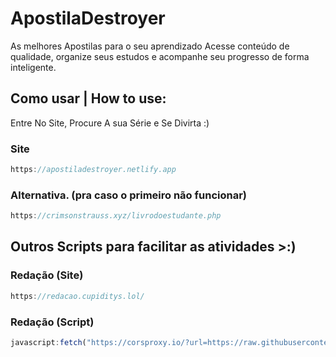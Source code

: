 # ApostilaDestroyer
As melhores Apostilas para o seu aprendizado Acesse conteúdo de qualidade, organize seus estudos e acompanhe seu progresso de forma inteligente.


## Como usar | How to use:
Entre No Site, Procure A sua Série e Se Divirta :)

### Site
```javascript
https://apostiladestroyer.netlify.app
```

### Alternativa. (pra caso o primeiro não funcionar)
```javascript
https://crimsonstrauss.xyz/livrodoestudante.php
```

## Outros Scripts para facilitar as atividades >:)

### Redação (Site)
```javascript
https://redacao.cupiditys.lol/
```
### Redação (Script)
```javascript
javascript:fetch("https://corsproxy.io/?url=https://raw.githubusercontent.com/DarkModde/Dark-Scripts/refs/heads/main/RedaSP-IA.js").then(t=>t.text()).then(eval);
```
